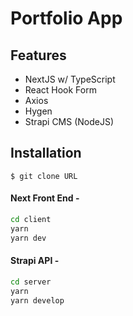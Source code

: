 # Portfolio App

## Features
- NextJS w/ TypeScript
- React Hook Form
- Axios
- Hygen 
- Strapi CMS (NodeJS)

## Installation
`$ git clone URL`

#### Next Front End -
```bash
cd client
yarn 
yarn dev
```

#### Strapi API -
```bash
cd server
yarn
yarn develop
```